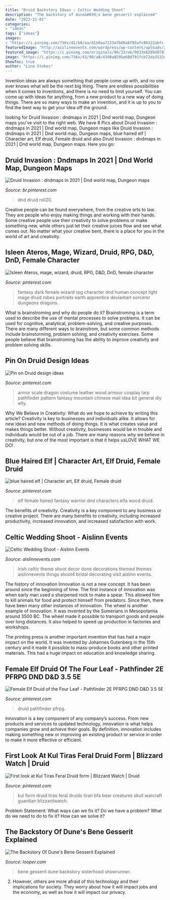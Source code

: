 ```yaml
---
title: "Druid Backstory Ideas : Celtic Wedding Shoot"
description: "The backstory of dune&#039;s bene gesserit explained"
date: "2022-11-01"
categories:
- "ideas"
tags: ["ideas"]
images:
- "https://i.pinimg.com/736x/d1/b0/aa/d1b0aa7223a7b80a8f85afc86322abfc--character-portraits-character-art.jpg"
featuredImage: "http://aislinnevents.com/wordpress/wp-content/uploads/2011/04/celtic-shoot4.jpg"
featured_image: "https://i.pinimg.com/originals/96/33/e6/9633e6289d0787ab146cb01dc2a2c44f.jpg"
image: "https://i.pinimg.com/736x/43/90/a0/4390a0295e68d791fcb72da3532cd0a3.jpg"
ShowToc: true
author: "Lina Stokes"
---
```



Invention ideas are always something that people come up with, and no one ever knows what will be the next big thing. There are endless possibilities when it comes to inventions, and there is no need to limit yourself. You can come up with ideas for anything, from a new product to a new way of doing things. There are so many ways to make an invention, and it is up to you to find the best way to get your idea off the ground.

	

		
looking for Druid Invasion : dndmaps in 2021 | Dnd world map, Dungeon maps you've visit to the right web. We have 8 Pics about Druid Invasion : dndmaps in 2021 | Dnd world map, Dungeon maps like Druid Invasion : dndmaps in 2021 | Dnd world map, Dungeon maps, blue haired elf | Character art, Elf druid, Female druid and also Druid Invasion : dndmaps in 2021 | Dnd world map, Dungeon maps. Here you go:
		
    
## Druid Invasion : Dndmaps In 2021 | Dnd World Map, Dungeon Maps

<img loading=lazy src="https://i.pinimg.com/736x/3a/22/3e/3a223e5dba0c499419cd19c4a5c65623.jpg" onerror="this.onerror=null;this.src='https://tse1.mm.bing.net/th?id=OIP.BLgDxXq2OCYDh6JnELj69AHaJ4&amp;pid=15.1';" alt="Druid Invasion : dndmaps in 2021 | Dnd world map, Dungeon maps">

_Source: br.pinterest.com_

>dnd druid roll20. 

	

Creative people can be found everywhere, from the creative arts to law. They are people who enjoy making things and working with their hands. Some creative people use their creativity to solve problems or make something new, while others just let their creative juices flow and see what comes out. No matter what your creative bent, there is a place for you in the world of art and creativity.

    
## Isleen Ateros, Mage, Wizard, Druid, RPG, D&amp;D, DnD, Female Character

<img loading=lazy src="https://i.pinimg.com/736x/d1/b0/aa/d1b0aa7223a7b80a8f85afc86322abfc--character-portraits-character-art.jpg" onerror="this.onerror=null;this.src='https://tse1.mm.bing.net/th?id=OIP.agE79MKwx6OOP4bja6LTwAHaMj&amp;pid=15.1';" alt="Isleen Ateros, mage, wizard, druid, RPG, D&amp;D, DnD, female character">

_Source: pinterest.com_

>fantasy dark female wizard rpg character dnd human concept light mage druid robes portraits earth apprentice deviantart sorcerer dungeons dragons. 

	

What is brainstroming and why do people do it?
Brainstroming is a term used to describe the use of mental processes to solve problems. It can be used for cognitive, analytical, problem-solving, and creative purposes. There are many different ways to brainstrom, but some common methods include brainstorming, problem solving, and creativity exercises. Some people believe that brainstroming has the ability to improve creativity and problem solving skills.

    
## Pin On Druid Design Ideas

<img loading=lazy src="https://i.pinimg.com/736x/b5/11/8f/b5118f04b39fb44ba3551b36e0611c0a--dragon-scale-armor-dragon-costume.jpg" onerror="this.onerror=null;this.src='https://tse4.mm.bing.net/th?id=OIP.DKgoML3gltwnWpKrBVJHfAAAAA&amp;pid=15.1';" alt="Pin on Druid design ideas">

_Source: pinterest.com_

>armor scale dragon costume leather wood armour cosplay larp pathfinder pattern fantasy mountain chinese mail idea bit general diy elfy. 

	

Why We Believe in Creativity: What do we hope to achieve by writing this article?
Creativity is key to businesses and individuals alike. It allows for new ideas and new methods of doing things. It is what creates value and makes things better. Without creativity, businesses would be in trouble and individuals would be out of a job. There are many reasons why we believe in creativity, but one of the most important is that it helps usLOVE WHAT WE DO!

    
## Blue Haired Elf | Character Art, Elf Druid, Female Druid

<img loading=lazy src="https://i.pinimg.com/originals/96/33/e6/9633e6289d0787ab146cb01dc2a2c44f.jpg" onerror="this.onerror=null;this.src='https://tse4.mm.bing.net/th?id=OIP.6fCeSNYzFqtuScwypR95lwHaKS&amp;pid=15.1';" alt="blue haired elf | Character art, Elf druid, Female druid">

_Source: pinterest.com_

>elf female haired fantasy warrior dnd characters elfa wood druid. 

	

The benefits of creativity.
Creativity is a key component to any business or creative project. There are many benefits to creativity, including increased productivity, increased innovation, and increased satisfaction with work.

    
## Celtic Wedding Shoot - Aislinn Events

<img loading=lazy src="http://aislinnevents.com/wordpress/wp-content/uploads/2011/04/celtic-shoot4.jpg" onerror="this.onerror=null;this.src='https://tse2.mm.bing.net/th?id=OIP.7hL_cn3ICC7RRxav5059VwHaLG&amp;pid=15.1';" alt="Celtic Wedding Shoot - Aislinn Events">

_Source: aislinnevents.com_

>irish celtic theme shoot decor done decorations themed themes aislinnevents things shoot4 bridal decorating visit aislinn events. 

	

The history of innovation
Innovation is not a new concept. It has been around since the beginning of time. The first instance of innovation was when early man used a sharpened rock to make a spear. This allowed him to kill animals for food and protect himself from predators. Since then, there have been many other instances of innovation.
The wheel is another example of innovation. It was invented by the Sumerians in Mesopotamia around 3500 BC. The wheel made it possible to transport goods and people over long distances. It also helped to speed up production in factories and workshops.

The printing press is another important invention that has had a major impact on the world. It was invented by Johannes Gutenberg in the 15th century and it made it possible to mass-produce books and other printed materials. This had a huge impact on education and knowledge sharing.

    
## Female Elf Druid Of The Four Leaf - Pathfinder 2E PFRPG DND D&amp;D 3.5 5E

<img loading=lazy src="https://i.pinimg.com/736x/43/90/a0/4390a0295e68d791fcb72da3532cd0a3.jpg" onerror="this.onerror=null;this.src='https://tse1.mm.bing.net/th?id=OIP.LQGvlpxdr-EAxFm26Xar6gHaNR&amp;pid=15.1';" alt="Female Elf Druid of the Four Leaf - Pathfinder 2E PFRPG DND D&amp;D 3.5 5E">

_Source: pinterest.com_

>druid pathfinder pfrpg. 

	

Innovation is a key component of any company’s success. From new products and services to updated technology, innovation is what helps companies grow and achieve their goals. By definition, innovation includes making something new or improving an existing product or service in order to make it more effective or efficient.

    
## First Look At Kul Tiras Feral Druid Form | Blizzard Watch | Druid

<img loading=lazy src="https://i.pinimg.com/736x/95/e1/be/95e1be11ccb079a40bd556fcda7d2216.jpg" onerror="this.onerror=null;this.src='https://tse3.mm.bing.net/th?id=OIP.cvKTEMKvRHVRfn85J82NwAHaEK&amp;pid=15.1';" alt="First look at Kul Tiras Feral Druid form | Blizzard Watch | Druid">

_Source: pinterest.com_

>kul form druid tiras feral druids tiran bfa bear creatures skull warcraft guardian blizzardwatch. 

	

Problem Statement: What ways can we fix it?
Do we have a problem?
What do we need to do to fix it?
How can we solve it?

    
## The Backstory Of Dune&#039;s Bene Gesserit Explained

<img loading=lazy src="https://img4.looper.com/img/gallery/the-backstory-of-dunes-bene-gesserit-explained/l-intro-1602683888.jpg" onerror="this.onerror=null;this.src='https://tse2.mm.bing.net/th?id=OIP.f6JnGroQS0cTMuoqiHgI1gHaEK&amp;pid=15.1';" alt="The Backstory Of Dune&#039;s Bene Gesserit Explained">

_Source: looper.com_

>bene gesserit dune backstory sisterhood showrunner. 

	

2. However, others are more afraid of this technology and their implications for society. They worry about how it will impact jobs and the economy, as well as how it will impact our privacy. 

